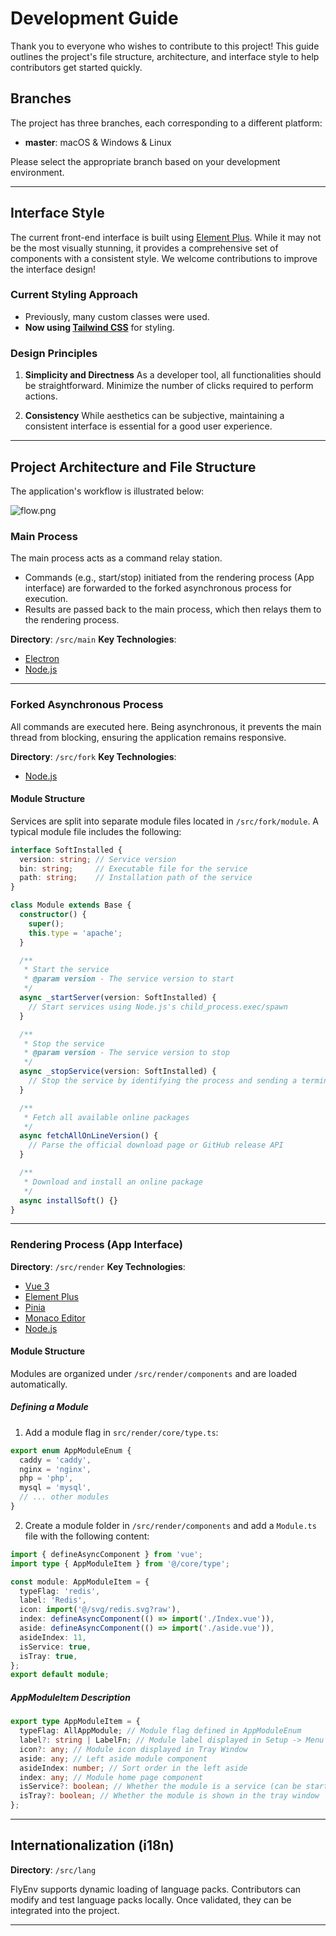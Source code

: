 # Development Guide

Thank you to everyone who wishes to contribute to this project!
This guide outlines the project's file structure, architecture, and interface style to help contributors get started quickly.

## Branches
The project has three branches, each corresponding to a different platform:
- **master**: macOS & Windows & Linux

Please select the appropriate branch based on your development environment.

---

## Interface Style

The current front-end interface is built using [Element Plus](https://element-plus.org/). While it may not be the most visually stunning, it provides a comprehensive set of components with a consistent style.
We welcome contributions to improve the interface design!

### Current Styling Approach
- Previously, many custom classes were used.
- **Now using [Tailwind CSS](https://tailwindcss.com/)** for styling.

### Design Principles
1. **Simplicity and Directness**
   As a developer tool, all functionalities should be straightforward. Minimize the number of clicks required to perform actions.

2. **Consistency**
   While aesthetics can be subjective, maintaining a consistent interface is essential for a good user experience.

---

## Project Architecture and File Structure

The application's workflow is illustrated below:

![flow.png](./flow.png)

### Main Process
The main process acts as a command relay station.
- Commands (e.g., start/stop) initiated from the rendering process (App interface) are forwarded to the forked asynchronous process for execution.
- Results are passed back to the main process, which then relays them to the rendering process.

**Directory**: `/src/main`
**Key Technologies**:
- [Electron](https://electronjs.org/)
- [Node.js](https://nodejs.org/)

---

### Forked Asynchronous Process
All commands are executed here. Being asynchronous, it prevents the main thread from blocking, ensuring the application remains responsive.

**Directory**: `/src/fork`
**Key Technologies**:
- [Node.js](https://nodejs.org/)

#### Module Structure
Services are split into separate module files located in `/src/fork/module`.
A typical module file includes the following:

```typescript
interface SoftInstalled {
  version: string; // Service version
  bin: string;     // Executable file for the service
  path: string;    // Installation path of the service
}

class Module extends Base {
  constructor() {
    super();
    this.type = 'apache';
  }

  /**
   * Start the service
   * @param version - The service version to start
   */
  async _startServer(version: SoftInstalled) {
    // Start services using Node.js's child_process.exec/spawn
  }

  /**
   * Stop the service
   * @param version - The service version to stop
   */
  async _stopService(version: SoftInstalled) {
    // Stop the service by identifying the process and sending a termination signal
  }

  /**
   * Fetch all available online packages
   */
  async fetchAllOnLineVersion() {
    // Parse the official download page or GitHub release API
  }

  /**
   * Download and install an online package
   */
  async installSoft() {}
}
```

---

### Rendering Process (App Interface)
**Directory**: `/src/render`
**Key Technologies**:
- [Vue 3](https://vuejs.org/)
- [Element Plus](https://element-plus.org/)
- [Pinia](https://pinia.vuejs.org/)
- [Monaco Editor](https://github.com/microsoft/monaco-editor)
- [Node.js](https://nodejs.org/)

#### Module Structure
Modules are organized under `/src/render/components` and are loaded automatically.

##### Defining a Module
1. Add a module flag in `src/render/core/type.ts`:

```typescript
export enum AppModuleEnum {
  caddy = 'caddy',
  nginx = 'nginx',
  php = 'php',
  mysql = 'mysql',
  // ... other modules
}
```

2. Create a module folder in `/src/render/components` and add a `Module.ts` file with the following content:

```typescript
import { defineAsyncComponent } from 'vue';
import type { AppModuleItem } from '@/core/type';

const module: AppModuleItem = {
  typeFlag: 'redis',
  label: 'Redis',
  icon: import('@/svg/redis.svg?raw'),
  index: defineAsyncComponent(() => import('./Index.vue')),
  aside: defineAsyncComponent(() => import('./aside.vue')),
  asideIndex: 11,
  isService: true,
  isTray: true,
};
export default module;
```

##### AppModuleItem Description
```typescript
export type AppModuleItem = {
  typeFlag: AllAppModule; // Module flag defined in AppModuleEnum
  label?: string | LabelFn; // Module label displayed in Setup -> Menu Show/Hide & Tray Window
  icon?: any; // Module icon displayed in Tray Window
  aside: any; // Left aside module component
  asideIndex: number; // Sort order in the left aside
  index: any; // Module home page component
  isService?: boolean; // Whether the module is a service (can be started/stopped)
  isTray?: boolean; // Whether the module is shown in the tray window
};
```

---

## Internationalization (i18n)
**Directory**: `/src/lang`

FlyEnv supports dynamic loading of language packs.
Contributors can modify and test language packs locally. Once validated, they can be integrated into the project.

---
